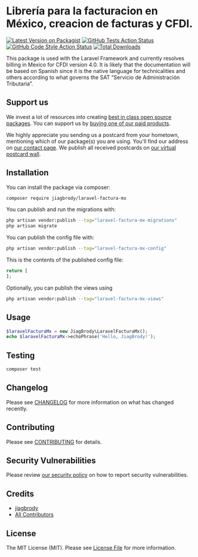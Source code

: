 # Librería para la facturacion en México, creacion de facturas y CFDI.

[![Latest Version on Packagist](https://img.shields.io/packagist/v/jiagbrody/laravel-factura-mx.svg?style=flat-square)](https://packagist.org/packages/jiagbrody/laravel-factura-mx)
[![GitHub Tests Action Status](https://img.shields.io/github/actions/workflow/status/jiagbrody/laravel-factura-mx/run-tests.yml?branch=main&label=tests&style=flat-square)](https://github.com/jiagbrody/laravel-factura-mx/actions?query=workflow%3Arun-tests+branch%3Amain)
[![GitHub Code Style Action Status](https://img.shields.io/github/actions/workflow/status/jiagbrody/laravel-factura-mx/fix-php-code-style-issues.yml?branch=main&label=code%20style&style=flat-square)](https://github.com/jiagbrody/laravel-factura-mx/actions?query=workflow%3A"Fix+PHP+code+style+issues"+branch%3Amain)
[![Total Downloads](https://img.shields.io/packagist/dt/jiagbrody/laravel-factura-mx.svg?style=flat-square)](https://packagist.org/packages/jiagbrody/laravel-factura-mx)

This package is used with the Laravel Framework and currently resolves billing in Mexico for CFDI version 4.0. It is likely that the documentation will be based on Spanish since it is the native language for technicalities and others according to what governs the SAT “Servicio de Administración Tributaria”.

## Support us

[//]: # ([<img src="https://github-ads.s3.eu-central-1.amazonaws.com/laravel-factura-mx.jpg?t=1" width="419px" />]&#40;https://spatie.be/github-ad-click/laravel-factura-mx&#41;)

We invest a lot of resources into creating [best in class open source packages](https://spatie.be/open-source). You can support us by [buying one of our paid products](https://spatie.be/open-source/support-us).

We highly appreciate you sending us a postcard from your hometown, mentioning which of our package(s) you are using. You'll find our address on [our contact page](https://spatie.be/about-us). We publish all received postcards on [our virtual postcard wall](https://spatie.be/open-source/postcards).

## Installation

You can install the package via composer:

```bash
composer require jiagbrody/laravel-factura-mx
```

You can publish and run the migrations with:

```bash
php artisan vendor:publish --tag="laravel-factura-mx-migrations"
php artisan migrate
```

You can publish the config file with:

```bash
php artisan vendor:publish --tag="laravel-factura-mx-config"
```

This is the contents of the published config file:

```php
return [
];
```

Optionally, you can publish the views using

```bash
php artisan vendor:publish --tag="laravel-factura-mx-views"
```

## Usage

```php
$laravelFacturaMx = new JiagBrody\LaravelFacturaMx();
echo $laravelFacturaMx->echoPhrase('Hello, JiagBrody!');
```

## Testing

```bash
composer test
```

## Changelog

Please see [CHANGELOG](CHANGELOG.md) for more information on what has changed recently.

## Contributing

Please see [CONTRIBUTING](CONTRIBUTING.md) for details.

## Security Vulnerabilities

Please review [our security policy](../../security/policy) on how to report security vulnerabilities.

## Credits

- [jiagbrody](https://github.com/jiagbrody)
- [All Contributors](../../contributors)

## License

The MIT License (MIT). Please see [License File](LICENSE.md) for more information.
